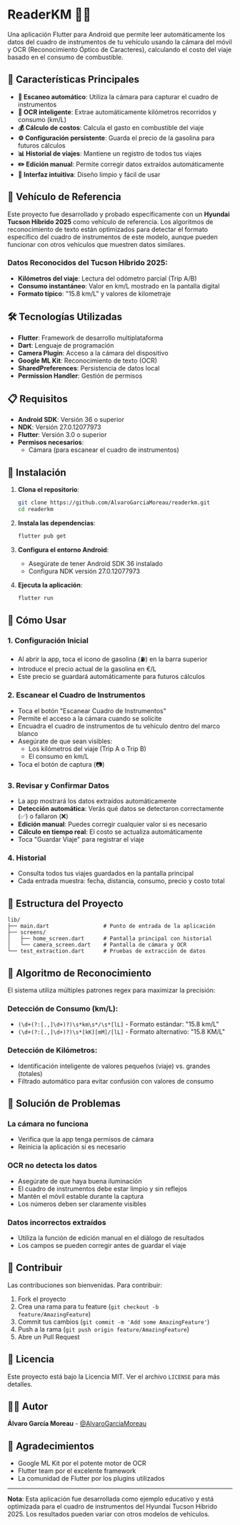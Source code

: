 # ReaderKM 📱🚗

Una aplicación Flutter para Android que permite leer automáticamente los datos del cuadro de instrumentos de tu vehículo usando la cámara del móvil y OCR (Reconocimiento Óptico de Caracteres), calculando el costo del viaje basado en el consumo de combustible.

## 🌟 Características Principales

- **📸 Escaneo automático**: Utiliza la cámara para capturar el cuadro de instrumentos
- **🤖 OCR inteligente**: Extrae automáticamente kilómetros recorridos y consumo (km/L)
- **💰 Cálculo de costos**: Calcula el gasto en combustible del viaje
- **⚙️ Configuración persistente**: Guarda el precio de la gasolina para futuros cálculos
- **📊 Historial de viajes**: Mantiene un registro de todos tus viajes
- **✏️ Edición manual**: Permite corregir datos extraídos automáticamente
- **📱 Interfaz intuitiva**: Diseño limpio y fácil de usar

## 🚗 Vehículo de Referencia

Este proyecto fue desarrollado y probado específicamente con un **Hyundai Tucson Híbrido 2025** como vehículo de referencia. Los algoritmos de reconocimiento de texto están optimizados para detectar el formato específico del cuadro de instrumentos de este modelo, aunque pueden funcionar con otros vehículos que muestren datos similares.

### Datos Reconocidos del Tucson Híbrido 2025:
- **Kilómetros del viaje**: Lectura del odómetro parcial (Trip A/B)
- **Consumo instantáneo**: Valor en km/L mostrado en la pantalla digital
- **Formato típico**: "15.8 km/L" y valores de kilometraje

## 🛠️ Tecnologías Utilizadas

- **Flutter**: Framework de desarrollo multiplataforma
- **Dart**: Lenguaje de programación
- **Camera Plugin**: Acceso a la cámara del dispositivo
- **Google ML Kit**: Reconocimiento de texto (OCR)
- **SharedPreferences**: Persistencia de datos local
- **Permission Handler**: Gestión de permisos

## 📋 Requisitos

- **Android SDK**: Versión 36 o superior
- **NDK**: Versión 27.0.12077973
- **Flutter**: Versión 3.0 o superior
- **Permisos necesarios**:
  - Cámara (para escanear el cuadro de instrumentos)

## 🚀 Instalación

1. **Clona el repositorio**:
   ```bash
   git clone https://github.com/AlvaroGarciaMoreau/readerkm.git
   cd readerkm
   ```

2. **Instala las dependencias**:
   ```bash
   flutter pub get
   ```

3. **Configura el entorno Android**:
   - Asegúrate de tener Android SDK 36 instalado
   - Configura NDK versión 27.0.12077973

4. **Ejecuta la aplicación**:
   ```bash
   flutter run
   ```

## 📖 Cómo Usar

### 1. Configuración Inicial
- Al abrir la app, toca el icono de gasolina (⛽) en la barra superior
- Introduce el precio actual de la gasolina en €/L
- Este precio se guardará automáticamente para futuros cálculos

### 2. Escanear el Cuadro de Instrumentos
- Toca el botón "Escanear Cuadro de Instrumentos"
- Permite el acceso a la cámara cuando se solicite
- Encuadra el cuadro de instrumentos de tu vehículo dentro del marco blanco
- Asegúrate de que sean visibles:
  - Los kilómetros del viaje (Trip A o Trip B)
  - El consumo en km/L
- Toca el botón de captura (📷)

### 3. Revisar y Confirmar Datos
- La app mostrará los datos extraídos automáticamente
- **Detección automática**: Verás qué datos se detectaron correctamente (✅) o fallaron (❌)
- **Edición manual**: Puedes corregir cualquier valor si es necesario
- **Cálculo en tiempo real**: El costo se actualiza automáticamente
- Toca "Guardar Viaje" para registrar el viaje

### 4. Historial
- Consulta todos tus viajes guardados en la pantalla principal
- Cada entrada muestra: fecha, distancia, consumo, precio y costo total

## 🔧 Estructura del Proyecto

```
lib/
├── main.dart                 # Punto de entrada de la aplicación
├── screens/
│   ├── home_screen.dart      # Pantalla principal con historial
│   └── camera_screen.dart    # Pantalla de cámara y OCR
└── test_extraction.dart      # Pruebas de extracción de datos
```

## 🎯 Algoritmo de Reconocimiento

El sistema utiliza múltiples patrones regex para maximizar la precisión:

### Detección de Consumo (km/L):
- `(\d+(?:[.,]\d+)?)\s*km\s*/\s*[lL]` - Formato estándar: "15.8 km/L"
- `(\d+(?:[.,]\d+)?)\s*[kK][mM]/[lL]` - Formato alternativo: "15.8 KM/L"

### Detección de Kilómetros:
- Identificación inteligente de valores pequeños (viaje) vs. grandes (totales)
- Filtrado automático para evitar confusión con valores de consumo

## 🐛 Solución de Problemas

### La cámara no funciona
- Verifica que la app tenga permisos de cámara
- Reinicia la aplicación si es necesario

### OCR no detecta los datos
- Asegúrate de que haya buena iluminación
- El cuadro de instrumentos debe estar limpio y sin reflejos
- Mantén el móvil estable durante la captura
- Los números deben ser claramente visibles

### Datos incorrectos extraídos
- Utiliza la función de edición manual en el diálogo de resultados
- Los campos se pueden corregir antes de guardar el viaje

## 🤝 Contribuir

Las contribuciones son bienvenidas. Para contribuir:

1. Fork el proyecto
2. Crea una rama para tu feature (`git checkout -b feature/AmazingFeature`)
3. Commit tus cambios (`git commit -m 'Add some AmazingFeature'`)
4. Push a la rama (`git push origin feature/AmazingFeature`)
5. Abre un Pull Request

## 📝 Licencia

Este proyecto está bajo la Licencia MIT. Ver el archivo `LICENSE` para más detalles.

## 👨‍💻 Autor

**Álvaro García Moreau** - [@AlvaroGarciaMoreau](https://github.com/AlvaroGarciaMoreau)

## 🙏 Agradecimientos

- Google ML Kit por el potente motor de OCR
- Flutter team por el excelente framework
- La comunidad de Flutter por los plugins utilizados

---

**Nota**: Esta aplicación fue desarrollada como ejemplo educativo y está optimizada para el cuadro de instrumentos del Hyundai Tucson Híbrido 2025. Los resultados pueden variar con otros modelos de vehículos.
